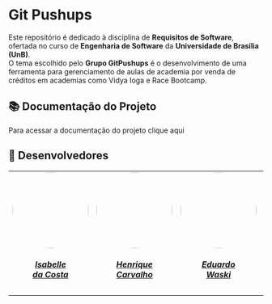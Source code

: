 # Git Pushups
Este repositório é dedicado à disciplina de **Requisitos de Software**, ofertada no curso de **Engenharia de Software** da **Universidade de Brasília (UnB)**.  
O tema escolhido pelo **Grupo GitPushups** é o desenvolvimento de uma ferramenta para gerenciamento de aulas de academia por venda de créditos em academias como Vidya Ioga e Race Bootcamp.

## 📚 Documentação do Projeto

Para acessar a documentação do projeto clique aqui

## 👥 Desenvolvedores

<center>
    <table style="margin-left: auto; margin-right: auto;">
        <tr>
            <td align="center">
                <a href="https://github.com/isacostaf">
                    <img style="border-radius: 50%;" src="https://github.com/isacostaf.png" width="150px;"/>
                    <h5 class="text-center">Isabelle<br>da Costa</h5>
                </a>
            </td>
            <td align="center">
                <a href="https://github.com/henriquecarv3">
                    <img style="border-radius: 50%;" src="https://github.com/henriquecarv3.png" width="150px;"/>
                    <h5 class="text-center">Henrique<br>Carvalho</h5>
                </a>
            </td>
            <td align="center">
                <a href="https://github.com/EduardoWaski">
                    <img style="border-radius: 50%;" src="https://github.com/EduardoWaski.png" width="150px;"/>
                    <h5 class="text-center">Eduardo<br>Waski</h5>
                </a>
            </td>
            <td align="center">
                <a href="https://github.com/Luidooo">
                    <img style="border-radius: 50%;" src="https://github.com/Luidooo.png" width="150px;"/>
                    <h5 class="text-center">Luiz<br>Oliveira</h5>
                </a>
            </td>
        </tr>
    </table>
</center>
